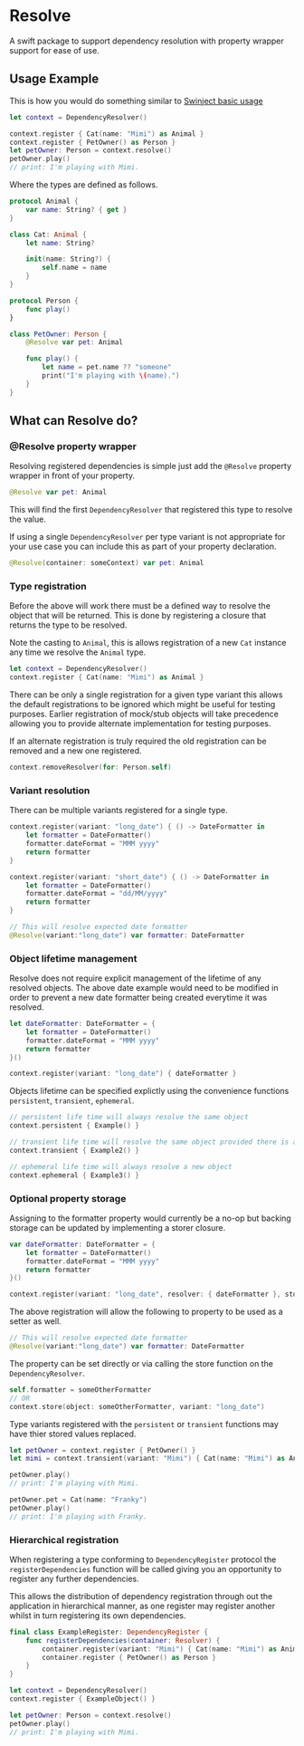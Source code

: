 # Resolve

A swift package to support dependency resolution with property wrapper support for ease of use.

## Usage Example

This is how you would do something similar to [Swinject basic usage](https://github.com/Swinject/Swinject#basic-usage)

```swift
let context = DependencyResolver()

context.register { Cat(name: "Mimi") as Animal }
context.register { PetOwner() as Person }
let petOwner: Person = context.resolve()
petOwner.play()
// print: I'm playing with Mimi.
```

Where the types are defined as follows.

```swift
protocol Animal {
    var name: String? { get }
}

class Cat: Animal {
    let name: String?

    init(name: String?) {
        self.name = name
    }
}

protocol Person {
    func play()
}

class PetOwner: Person {
    @Resolve var pet: Animal

    func play() {
        let name = pet.name ?? "someone"
        print("I'm playing with \(name).")
    }
}
```

## What can Resolve do?

### @Resolve property wrapper

Resolving registered dependencies is simple just add the `@Resolve` property wrapper in front of your property.

```swift
@Resolve var pet: Animal
```

This will find the first  `DependencyResolver` that registered this type to resolve the value.

If using a single `DependencyResolver` per type variant is not appropriate for your use case you can include this as part of your property declaration.

```swift
@Resolve(container: someContext) var pet: Animal
```

### Type registration

Before the above will work there must be a defined way to resolve the object that will be returned.  This is done by registering a closure that returns the type to be resolved.

Note the casting to `Animal`, this is allows registration of a new `Cat` instance any time we resolve the `Animal` type.  

```swift
let context = DependencyResolver()
context.register { Cat(name: "Mimi") as Animal }
```

There can be only a single registration for a given type variant this allows the default registrations to be ignored which might be useful for testing purposes.  Earlier registration of mock/stub objects will take precedence allowing you to provide alternate implementation for testing purposes.

If an alternate registration is truly required the old registration can be removed and a new one registered.

```swift
context.removeResolver(for: Person.self)
```

### Variant resolution

There can be multiple variants registered for a single type.

```swift
context.register(variant: "long_date") { () -> DateFormatter in
    let formatter = DateFormatter()
    formatter.dateFormat = "MMM yyyy"
    return formatter
}

context.register(variant: "short_date") { () -> DateFormatter in
    let formatter = DateFormatter()
    formatter.dateFormat = "dd/MM/yyyy"
    return formatter
}
```

```swift
// This will resolve expected date formatter
@Resolve(variant:"long_date") var formatter: DateFormatter
```

### Object lifetime management

Resolve does not require explicit management of the lifetime of any resolved objects.  The above date example would need to be modified in order to prevent a new date formatter being created everytime it was resolved.

```swift
let dateFormatter: DateFormatter = {
    let formatter = DateFormatter()
    formatter.dateFormat = "MMM yyyy"
    return formatter
}()

context.register(variant: "long_date") { dateFormatter }
```

Objects lifetime can be specified explictly using the convenience functions `persistent`, `transient`, `ephemeral`.

```swift
// persistent life time will always resolve the same object
context.persistent { Example() }

// transient life time will resolve the same object provided there is a strong reference to it elsewhere
context.transient { Example2() }

// ephemeral life time will always resolve a new object
context.ephemeral { Example3() }
```

### Optional property storage

Assigning to the formatter property would currently be a no-op but backing storage can be updated by implementing a storer closure.

```swift
var dateFormatter: DateFormatter = {
    let formatter = DateFormatter()
    formatter.dateFormat = "MMM yyyy"
    return formatter
}()

context.register(variant: "long_date", resolver: { dateFormatter }, storer: { f in dateFormatter = f })
```

The above registration will allow the following to property to be used as a setter as well.

```swift
// This will resolve expected date formatter
@Resolve(variant:"long_date") var formatter: DateFormatter
```

The property can be set directly or via calling the store function on the `DependencyResolver`.

```swift
self.formatter = someOtherFormatter
// OR
context.store(object: someOtherFormatter, variant: "long_date")
```

Type variants registered with the `persistent` or `transient` functions may have thier stored values replaced.

```swift
let petOwner = context.register { PetOwner() }
let mimi = context.transient(variant: "Mimi") { Cat(name: "Mimi") as Animal }

petOwner.play()
// print: I'm playing with Mimi.

petOwner.pet = Cat(name: "Franky")
petOwner.play()
// print: I'm playing with Franky.
```

### Hierarchical registration

When registering a type conforming to `DependencyRegister` protocol the `registerDependencies` function will be called giving you an opportunity to register any further dependencies.

This allows the distribution of dependency registration through out the application in hierarchical manner, as one register may register another whilst in turn registering its own dependencies.

```swift
final class ExampleRegister: DependencyRegister {
    func registerDependencies(container: Resolver) {
        container.register(variant: "Mimi") { Cat(name: "Mimi") as Animal }
        container.register { PetOwner() as Person }
    }
}

let context = DependencyResolver()
context.register { ExampleObject() }

let petOwner: Person = context.resolve()
petOwner.play()
// print: I'm playing with Mimi.
```
